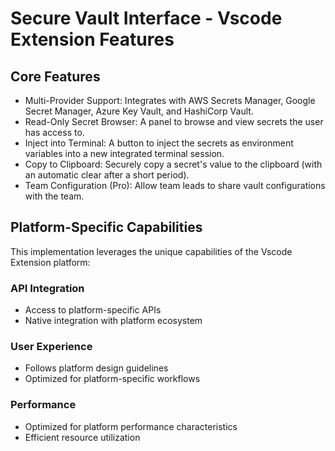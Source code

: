 # Secure Vault Interface - Vscode Extension Features

## Core Features
- Multi-Provider Support: Integrates with AWS Secrets Manager, Google Secret Manager, Azure Key Vault, and HashiCorp Vault.
- Read-Only Secret Browser: A panel to browse and view secrets the user has access to.
- Inject into Terminal: A button to inject the secrets as environment variables into a new integrated terminal session.
- Copy to Clipboard: Securely copy a secret's value to the clipboard (with an automatic clear after a short period).
- Team Configuration (Pro): Allow team leads to share vault configurations with the team.

## Platform-Specific Capabilities
This implementation leverages the unique capabilities of the Vscode Extension platform:

### API Integration
- Access to platform-specific APIs
- Native integration with platform ecosystem

### User Experience
- Follows platform design guidelines
- Optimized for platform-specific workflows

### Performance
- Optimized for platform performance characteristics
- Efficient resource utilization
